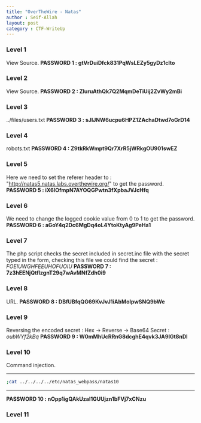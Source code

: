 ```yaml
---
title: "OverTheWire - Natas"
author : Seif-Allah
layout: post
category : CTF-WriteUp
---
```



### Level 1 
View Source. 
**PASSWORD 1 : gtVrDuiDfck831PqWsLEZy5gyDz1clto**
### Level 2 
View Source.
**PASSWORD 2 : ZluruAthQk7Q2MqmDeTiUij2ZvWy2mBi**
### Level 3 
../files/users.txt
**PASSWORD 3 : sJIJNW6ucpu6HPZ1ZAchaDtwd7oGrD14**
### Level 4 
robots.txt
**PASSWORD 4 : Z9tkRkWmpt9Qr7XrR5jWRkgOU901swEZ**
### Level 5 
Here we need to set the referer header to : "http://natas5.natas.labs.overthewire.org/" to get the password. 
**PASSWORD 5 : iX6IOfmpN7AYOQGPwtn3fXpbaJVJcHfq**
### Level 6
We need to change the logged cookie value from 0 to 1 to get the password. 
**PASSWORD 6 : aGoY4q2Dc6MgDq4oL4YtoKtyAg9PeHa1**
### Level 7
The php script checks the secret included in secret.inc file with the secret typed in the form, checking this file we could find the secret : *FOEIUWGHFEEUHOFUOIU*
**PASSWORD 7 : 7z3hEENjQtflzgnT29q7wAvMNfZdh0i9**
### Level 8 
URL.
**PASSWORD 8 : DBfUBfqQG69KvJvJ1iAbMoIpwSNQ9bWe**
### Level 9 
Reversing the encoded secret : Hex -> Reverse -> Base64
Secret : *oubWYf2kBq*
**PASSWORD 9 : W0mMhUcRRnG8dcghE4qvk3JA9lGt8nDl**
### Level 10
Command injection. 
- - -
```bash
;cat ../../../../etc/natas_webpass/natas10
```
- - -
**PASSWORD 10 : nOpp1igQAkUzaI1GUUjzn1bFVj7xCNzu**
### Level 11 

